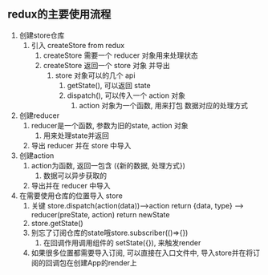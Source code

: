 ## redux的主要使用流程

1. 创建store仓库
    1. 引入 createStore from redux
        1. createStore 需要一个 reducer 对象用来处理状态
        2. createStore 返回一个 store 对象 并导出
            1. store 对象可以的几个 api
                1. getState(), 可以返回 state
                2. dispatch(), 可以传入一个 action 对象
                    1. action 对象为一个函数, 用来打包 数据对应的处理方式
2. 创建reducer
    1. reducer是一个函数, 参数为旧的state, action 对象
        1. 用来处理state并返回
    2. 导出 reducer 并在 store 中导入
3. 创建action
    1. action为函数, 返回一包含 ({新的数据, 处理方式})
        1. 数据可以异步获取的
    2. 导出并在 reducer 中导入
4. 在需要使用仓库的位置导入 store
    1. 关键 store.dispatch(action(data))-->action return {data, type} --> reducer(preState, action) return newState
    2. store.getState()
    3. 别忘了订阅仓库的state哦store.subscriber(()=>{})
        1. 在回调作用调用组件的 setState({}), 来触发render
    4. 如果很多位置都需要导入订阅, 可以直接在入口文件中, 导入store并在将订阅的回调包在创建App的render上
